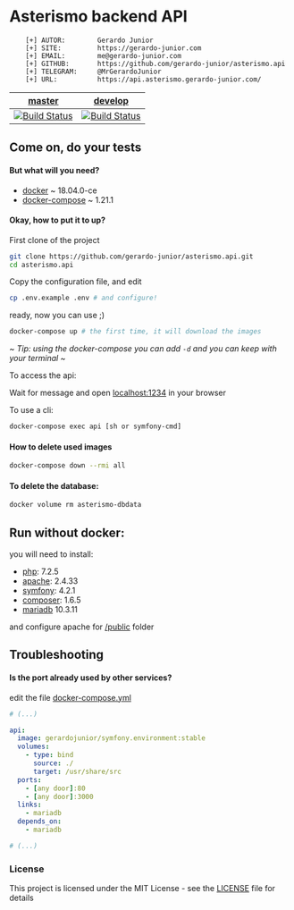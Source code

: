 # Asterismo backend API

```
    [+] AUTOR:        Gerardo Junior
    [+] SITE:         https://gerardo-junior.com
    [+] EMAIL:        me@gerardo-junior.com
    [+] GITHUB:       https://github.com/gerardo-junior/asterismo.api
    [+] TELEGRAM:     @MrGerardoJunior
    [+] URL:          https://api.asterismo.gerardo-junior.com/
```

| [master](https://api.asterismo.gerardo-junior.com/)  | [develop](https://asterismo-staging.herokuapp.com/)  |
| :------------: | :------------: |
| [![Build Status](https://travis-ci.org/gerardo-junior/asterismo.api.svg?branch=master)](https://travis-ci.org/gerardo-junior/asterismo.api)  | [![Build Status](https://travis-ci.org/gerardo-junior/asterismo.api.svg?branch=develop)](https://travis-ci.org/gerardo-junior/asterismo.api)  |

## Come on, do your tests

#### But what will you need?

- [docker](https://docs.docker.com/install/) ~ 18.04.0-ce
- [docker-compose](https://docs.docker.com/compose/) ~ 1.21.1

#### Okay, how to put it to up?

First clone of the project
```bash
git clone https://github.com/gerardo-junior/asterismo.api.git
cd asterismo.api
```


Copy the configuration file, and edit
```bash
cp .env.example .env # and configure!
```


ready, now you can use ;)

```bash
docker-compose up # the first time, it will download the images
```

*~ Tip: using the docker-compose you can add `-d` and you can keep with your terminal ~*

To access the api:

Wait for message and open [localhost:1234](http://localhost:1234) in your browser

To use a cli:
```bash
docker-compose exec api [sh or symfony-cmd]
```

#### How to delete used images

```bash
docker-compose down --rmi all
```

#### To delete the database:

```bash
docker volume rm asterismo-dbdata
```


## Run without docker:

you will need to install:

- [php](https://php.net): 7.2.5 
- [apache](https://www.apache.org/): 2.4.33
- [symfony](https://symfony.com/): 4.2.1
- [composer](https://getcomposer.org/): 1.6.5
- [mariadb](https://mariadb.org/) 10.3.11

and configure apache for [/public](/public) folder

## Troubleshooting

#### Is the port already used by other services?

edit the file [docker-compose.yml](docker-compose.yml)
```yml
# (...)

api: 
  image: gerardojunior/symfony.environment:stable
  volumes:
    - type: bind
      source: ./
      target: /usr/share/src
  ports:
    - [any door]:80
    - [any door]:3000
  links:
    - mariadb
  depends_on:
    - mariadb

# (...)
```

### License  
This project is licensed under the MIT License - see the [LICENSE](LICENSE) file for details
